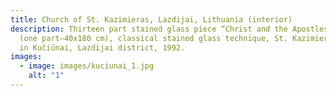 ```yaml
---
title: Church of St. Kazimieras, Lazdijai, Lithuania (interior)
description: Thirteen part stained glass piece “Christ and the Apostles”, 9 m²
  (one part–40x180 cm), classical stained glass technique, St. Kazimieras Church
  in Kučiūnai, Lazdijai district, 1992.
images:
  - image: images/kuciunai_1.jpg
    alt: "1"
---
```

